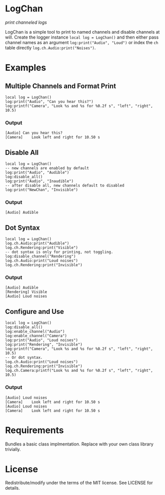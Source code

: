 # LogChan

*print channeled logs*

LogChan is a simple tool to print to named channels and disable channels at
will. Create the logger instance `local log = LogChan()` and then either pass
channel names as an argument `log:print("Audio", "Loud")` or index the `ch`
table directly `log.ch.Audio:print("Noises")`.


# Examples

## Multiple Channels and Format Print

    local log = LogChan()
    log:print("Audio", "Can you hear this?")
    log:printf("Camera", "Look %s and %s for %0.2f s", "left", "right", 10.5)

### Output

    [Audio]	Can you hear this?
    [Camera]	Look left and right for 10.50 s


## Disable All

    local log = LogChan()
    -- new channels are enabled by default
    log:print("Audio", "Audible")
    log:disable_all()
    log:print("Audio", "Inaudible")
    -- after disable all, new channels default to disabled
    log:print("NewChan", "Invisible")

### Output

    [Audio]	Audible


## Dot Syntax

    local log = LogChan()
    log.ch.Audio:print("Audible")
    log.ch.Rendering:print("Visible")
    -- dot syntax is only for printing, not toggling.
    log:disable_channel("Rendering")
    log.ch.Audio:print("Loud noises")
    log.ch.Rendering:print("Invisible")

### Output

    [Audio]	Audible
    [Rendering]	Visible
    [Audio]	Loud noises


## Configure and Use

    local log = LogChan()
    log:disable_all()
    log:enable_channel("Audio")
    log:enable_channel("Camera")
    log:print("Audio", "Loud noises")
    log:print("Rendering", "Invisible")
    log:printf("Camera", "Look %s and %s for %0.2f s", "left", "right", 10.5)
    -- Or dot syntax.
    log.ch.Audio:print("Loud noises")
    log.ch.Rendering:print("Invisible")
    log.ch.Camera:printf("Look %s and %s for %0.2f s", "left", "right", 10.5)

### Output

    [Audio]	Loud noises
    [Camera]	Look left and right for 10.50 s
    [Audio]	Loud noises
    [Camera]	Look left and right for 10.50 s


# Requirements

Bundles a basic class implmentation. Replace with your own class library
trivially.


# License

Redistribute/modify under the terms of the MIT license. See LICENSE for
details.

